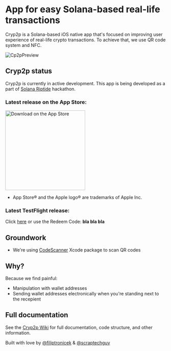 # App for easy Solana-based real-life transactions

Cryp2p is a Solana-based iOS native app that's focused on improving user experience of real-life crypto transactions. To achieve that, we use QR code system and NFC. 

![Cp2pPreview](https://user-images.githubusercontent.com/75474651/155742529-25b0030b-562c-4f92-9486-650c67cc4f31.png)


## Cryp2p status

Cryp2p is currently in active development. This app is being developed as a part of [Solana Riptide](https://solana.com/riptide) hackathon.

### Latest release on the App Store: 

<a href="https://youtu.be/dQw4w9WgXcQ" target="_blank"> <img width="250" alt="Download on the App Store" src="https://ipfs.io/ipfs/bafkreifcn7c3ha4ae4wjf2ibtixlrncviktgqfft4kzag5znxciexh5zt4?filename=bpoouz.svg"> </a>

  - App Store® and the Apple logo® are trademarks of Apple Inc.

### Latest TestFlight release:

Click <a href="https://youtu.be/dQw4w9WgXcQ">here</a> or use the Redeem Code: <b>bla bla bla</b>


## Groundwork

+ We're using [CodeScanner](https://github.com/twostraws/CodeScanner) Xcode package to scan QR codes


## Why?

Because we find painful: 

+ Manipulation with wallet addresses
+ Sending wallet addresses electronically when you're standing next to the recepient


## Full documentation 

See the <a href="https://github.com/scraptechguy/Cryp2p-ios/wiki">Cryp2p Wiki</a> for full documentation, code structure, and other information. 

Built with love by [@filiptronicek](https://github.com/filiptronicek) & [@scraptechguy](https://github.com/scraptechguy)
